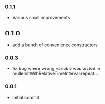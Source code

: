 ### 0.1.1

* Various small improvements

## 0.1.0

* add a bunch of convenience constructors


### 0.0.3

* fix bug where wrong variable was tested in mulleInitWithRelativeTimeInterval:repeat...

### 0.0.1

* initial commit
